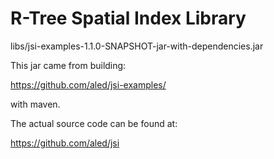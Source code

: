 # R-Tree Spatial Index Library

libs/jsi-examples-1.1.0-SNAPSHOT-jar-with-dependencies.jar

This jar came from building:

https://github.com/aled/jsi-examples/

with maven.

The actual source code can be found at:

https://github.com/aled/jsi
